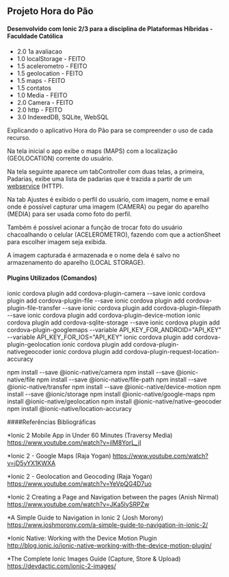 ## Projeto Hora do Pão
#### Desenvolvido com Ionic 2/3 para a disciplina de Plataformas Híbridas - Faculdade Católica

* 2.0 1a avaliacao
* 1.0 localStorage - FEITO
* 1.5 acelerometro - FEITO
* 1.5 geolocation - FEITO
* 1.5 maps - FEITO
* 1.5 contatos
* 1.0 Media - FEITO
* 2.0 Camera - FEITO
* 2.0 http - FEITO
* 3.0 IndexedDB, SQLite, WebSQL


Explicando o aplicativo Hora do Pão para se compreender o uso de cada recurso.

Na tela inicial o app exibe o maps (MAPS) com a localização (GEOLOCATION) corrente do usuário.

Na tela seguinte aparece um tabController com duas telas, a primeira, Padarias, exibe uma lista de padarias que é trazida a partir de um [webservice](https://maps.googleapis.com/maps/api/place/textsearch/json?query=Padaria+in+Palmas-TO&key=AIzaSyAeJB8MoGIWW2-w6lGd-sLrDyEEKcHMlR8) (HTTP).

Na tab Ajustes é exibido o perfil do usuário, com imagem, nome e email onde é possível capturar uma imagem (CAMERA) ou pegar do aparelho (MEDIA) para ser usada como foto do perfil.

Também é possível acionar a função de trocar foto do usuário chacoalhando o celular (ACELEROMETRO), fazendo com que a actionSheet para escolher imagem seja exibida.

A imagem capturada é armazenada e o nome dela é salvo no armazenamento do aparelho (LOCAL STORAGE).

#### Plugins Utilizados (Comandos)
ionic cordova plugin add cordova-plugin-camera --save
ionic cordova plugin add cordova-plugin-file --save
ionic cordova plugin add cordova-plugin-file-transfer --save
ionic cordova plugin add cordova-plugin-filepath --save
ionic cordova plugin add cordova-plugin-device-motion
ionic cordova plugin add cordova-sqlite-storage --save
ionic cordova plugin add cordova-plugin-googlemaps --variable API_KEY_FOR_ANDROID="API_KEY" --variable API_KEY_FOR_IOS="API_KEY"
ionic cordova plugin add cordova-plugin-geolocation
ionic cordova plugin add cordova-plugin-nativegeocoder
ionic cordova plugin add cordova-plugin-request-location-accuracy

npm install --save @ionic-native/camera
npm install --save @ionic-native/file
npm install --save @ionic-native/file-path
npm install --save @ionic-native/transfer
npm install --save @ionic-native/device-motion
npm install --save @ionic/storage
npm install @ionic-native/google-maps
npm install @ionic-native/geolocation
npm install @ionic-native/native-geocoder
npm install @ionic-native/location-accuracy


####Referências Bibliográficas

*Ionic 2 Mobile App in Under 60 Minutes (Traversy Media)
https://www.youtube.com/watch?v=ilM8YorL_jI

*Ionic 2 - Google Maps (Raja Yogan)
https://www.youtube.com/watch?v=jD5yYX1KWXA

*Ionic 2 - Geolocation and Geocoding (Raja Yogan)
https://www.youtube.com/watch?v=YeVpQG4D7uo

*Ionic 2 Creating a Page and Navigation between the pages (Anish Nirmal)
https://www.youtube.com/watch?v=JKa5lySRPZw

*A Simple Guide to Navigation in Ionic 2 (Josh Morony)
https://www.joshmorony.com/a-simple-guide-to-navigation-in-ionic-2/

*Ionic Native: Working with the Device Motion Plugin
http://blog.ionic.io/ionic-native-working-with-the-device-motion-plugin/

*The Complete Ionic Images Guide (Capture, Store & Upload)
https://devdactic.com/ionic-2-images/




